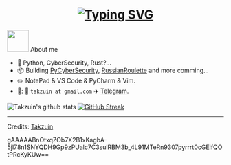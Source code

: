 <h1 align = "center">
<a href="https://git.io/typing-svg"><img src="https://readme-typing-svg.demolab.com?font=Fira+Code&size=75&duration=1400&pause=500&color=FF72FF&background=000000EE&center=true&multiline=true&width=1920&height=384&lines=Hello+there+!;+I'm+Takzuin+;Welcome+to+my+GitHub+profile" alt="Typing SVG" /></a>
</h1>

<picture><img src = "https://github.com/7oSkaaa/7oSkaaa/blob/main/Images/about_me.gif?raw=true" width = 50px></picture> About me
- 🐍 Python, CyberSecurity, Rust?...
- :package: Building [PyCyberSecurity](https://github.com/takzuin/PyCyberSecurity), [RussianRoulette](https://github.com/Takzuin/RussianRouletteGame) and more comming...
- :pencil2: NotePad & VS Code & PyCharm &  Vim.
- 🤙: :email: `takzuin at gmail.com` :airplane: [Telegram](https://t.me/Takzuin).


![Takzuin's github stats](https://github-readme-stats.vercel.app/api?username=Takzuin&theme=radical&hide_border=true&date_format=j%20M%5B%20Y%5D&show_icons=true)
[![GitHub Streak](https://streak-stats.demolab.com?user=takzuin&theme=radical&hide_border=true)](https://git.io/streak-stats) 



-----
Credits: [Takzuin](https://github.com/Takzuin)

gAAAAABnOtxqZOb7X2B1xKagbA-5jI78n1SNYQDH9Gp9zPUalc7C3sulRBM3b_4L91MTeRn9307pyrrrt0cGElfQOtPRcKyKUw==
